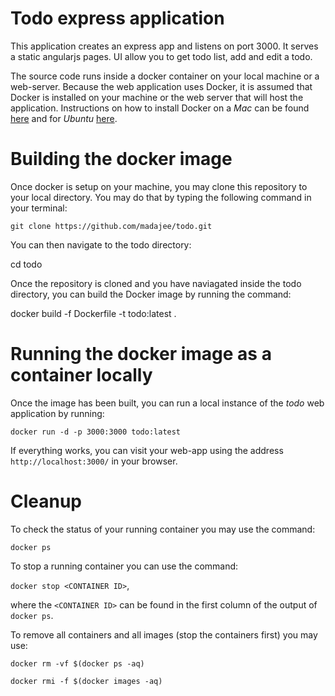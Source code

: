 # Todo express application
This application creates an express app and listens on port 3000. It serves a static angularjs pages. UI allow you to get todo list, add and edit a todo.

The source code runs inside 
a docker container on your local machine or a web-server.
Because the web application uses Docker, it is 
assumed that Docker is installed on your machine or the web server
that will host the application.
Instructions on how to install Docker on a *Mac* can be found 
[here](https://docs.docker.com/desktop/mac/install/) and for 
*Ubuntu* [here](https://docs.docker.com/engine/install/ubuntu/).

# Building the docker image

Once docker is setup on your machine, you may clone this repository
to your local directory. You may do that by typing the following command
in your terminal:

`git clone https://github.com/madajee/todo.git`

You can then navigate to the todo directory:

cd todo

Once the repository is cloned and you have naviagated inside the todo directory, 
you can build the Docker image by running the command:

docker build -f Dockerfile -t todo:latest .

# Running the docker image as a container locally

Once the image has been built, you can run a local instance of the *todo*
web application by running:

`docker run -d -p 3000:3000 todo:latest`

If everything works, you can visit your web-app using the address
`http://localhost:3000/` in your browser.

# Cleanup

To check the status of your running container you may use the command:

`docker ps`

To stop a running container you can use the command:

`docker stop <CONTAINER ID>`,

where the `<CONTAINER ID>` can be found in the first column of the output
of `docker ps`.

To remove all containers and all images (stop the containers first)
you may use:

`docker rm -vf $(docker ps -aq)`

`docker rmi -f $(docker images -aq)`